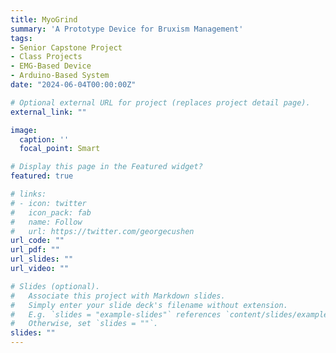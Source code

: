 ```yaml
---
title: MyoGrind
summary: 'A Prototype Device for Bruxism Management'
tags:
- Senior Capstone Project
- Class Projects
- EMG-Based Device
- Arduino-Based System
date: "2024-06-04T00:00:00Z"

# Optional external URL for project (replaces project detail page).
external_link: ""

image:
  caption: ''
  focal_point: Smart

# Display this page in the Featured widget?
featured: true

# links:
# - icon: twitter
#   icon_pack: fab
#   name: Follow
#   url: https://twitter.com/georgecushen
url_code: ""
url_pdf: ""
url_slides: ""
url_video: ""

# Slides (optional).
#   Associate this project with Markdown slides.
#   Simply enter your slide deck's filename without extension.
#   E.g. `slides = "example-slides"` references `content/slides/example-slides.md`.
#   Otherwise, set `slides = ""`.
slides: ""
---
```


<!-- ### Description:
The EE 400 TinyML course taught by Professor Radha Poovendran was a fantastic opportunity to study embedded machine learning and become acquainted with several applications in the rising field of TinyML to develop smart edge devices capable of doing on-board inference. My partner, [Pujan Patel](https://www.linkedin.com/in/pujan-patel-0535a1217/), and I decided to develop a rain prediction system using the Arduino Nano 33 BLE to read low-cost environmental variables such as temperature, pressure, and relative humidity and predict the occurence of rain in the coming period. 

We prototyped this project into the deployment stage where we used rechargeable batteries along with a weatherproof box to deploy our system on a tree where it would transmit Bluetooth Low-Energy (BLE) notifications to connected smartphones on whether it would rain in the next 30 minutes.

### [Dataset](http://www-k12.atmos.washington.edu/k12/grayskies/nw_weather.html):
The dataset we used to train and evaluate our model was collected by the University of Washington's Atmospheric Sciences department. The department's rooftop weather station has been collecting data every minute since July 1999. We acknowledge this dataset and encourage students to leverage existing datasets for their ML projects!

### Materials:
- Arduino Nano 33 BLE
- BME680 environmental sensor
- LightBlue app on smartphone
- Weatherproof box, rubber cord, and rechargeable batteries

### GitHub Repository: 
https://github.com/aditya-uw/WeatherPatrol

### [Project Slides](./presentation.pdf)

### Acknowledgements:
I want to first thank my partner Pujan Patel for helping me develop this project. I also want to thank Professor Poovendran for teaching a fantastic course reviewing the many applications and fundamentals of TinyML. Finally, I want to thank the ECE department for providng reimbursements for the expenses of our project. -->
